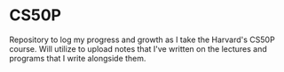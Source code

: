 # CS50P
Repository to log my progress and growth as I take the Harvard's CS50P course. Will utilize to upload notes that I've written on the lectures and programs that I write alongside them. 
